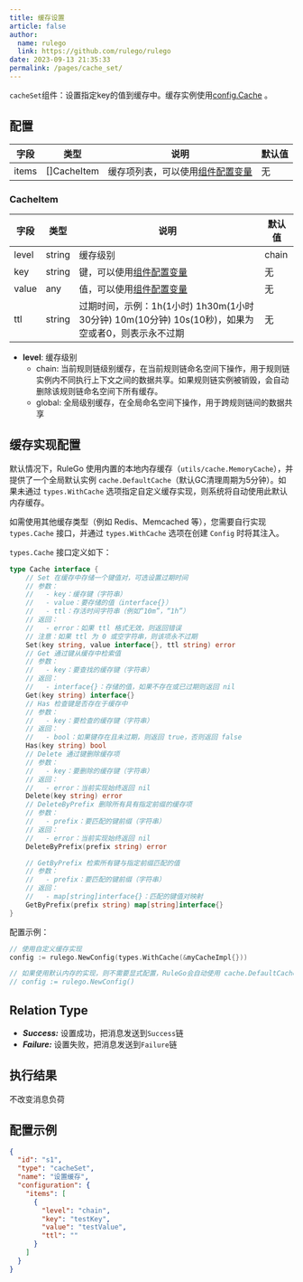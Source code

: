 ```yaml
---
title: 缓存设置
article: false
author: 
  name: rulego
  link: https://github.com/rulego/rulego
date: 2023-09-13 21:35:33
permalink: /pages/cache_set/
---
```


`cacheSet`组件：设置指定key的值到缓存中。缓存实例使用[config.Cache](/pages/d59341/#cache) 。

## 配置

| 字段    | 类型          | 说明                                 | 默认值   |
|-------|-------------|------------------------------------|-------|
| items | []CacheItem | 缓存项列表，可以使用[组件配置变量](/pages/baa05c/) | 无     |

### CacheItem
| 字段    | 类型     | 说明                                                                | 默认值   |
|-------|--------|-------------------------------------------------------------------|-------|
| level | string | 缓存级别                                                              | chain |
| key   | string | 键，可以使用[组件配置变量](/pages/baa05c/)                                    | 无     |
| value | any    | 值，可以使用[组件配置变量](/pages/baa05c/)                                    | 无     |
| ttl   | string | 过期时间，示例：1h(1小时) 1h30m(1小时30分钟) 10m(10分钟) 10s(10秒)，如果为空或者0，则表示永不过期 | 无     |

- **level**: 缓存级别
  - chain: 当前规则链级别缓存，在当前规则链命名空间下操作，用于规则链实例内不同执行上下文之间的数据共享。如果规则链实例被销毁，会自动删除该规则链命名空间下所有缓存。
  - global: 全局级别缓存，在全局命名空间下操作，用于跨规则链间的数据共享

## 缓存实现配置

默认情况下，RuleGo 使用内置的本地内存缓存（`utils/cache.MemoryCache`），并提供了一个全局默认实例 `cache.DefaultCache`（默认GC清理周期为5分钟）。如果未通过 `types.WithCache` 选项指定自定义缓存实现，则系统将自动使用此默认内存缓存。

如需使用其他缓存类型（例如 Redis、Memcached 等），您需要自行实现 `types.Cache` 接口，并通过 `types.WithCache` 选项在创建 `Config` 时将其注入。

`types.Cache` 接口定义如下：

```go
type Cache interface {  
	// Set 在缓存中存储一个键值对，可选设置过期时间  
	// 参数：  
	//   - key：缓存键（字符串）  
	//   - value：要存储的值（interface{}）  
	//   - ttl：存活时间字符串（例如“10m”，“1h”）  
	// 返回：  
	//   - error：如果 ttl 格式无效，则返回错误  
	// 注意：如果 ttl 为 0 或空字符串，则该项永不过期  
	Set(key string, value interface{}, ttl string) error  
	// Get 通过键从缓存中检索值  
	// 参数：  
	//   - key：要查找的缓存键（字符串）  
	// 返回：  
	//   - interface{}：存储的值，如果不存在或已过期则返回 nil  
	Get(key string) interface{}  
	// Has 检查键是否存在于缓存中  
	// 参数：  
	//   - key：要检查的缓存键（字符串）  
	// 返回：  
	//   - bool：如果键存在且未过期，则返回 true，否则返回 false  
	Has(key string) bool  
	// Delete 通过键删除缓存项  
	// 参数：  
	//   - key：要删除的缓存键（字符串）  
	// 返回：  
	//   - error：当前实现始终返回 nil  
	Delete(key string) error  
	// DeleteByPrefix 删除所有具有指定前缀的缓存项  
	// 参数：  
	//   - prefix：要匹配的键前缀（字符串）  
	// 返回：  
	//   - error：当前实现始终返回 nil  
	DeleteByPrefix(prefix string) error  

	// GetByPrefix 检索所有键与指定前缀匹配的值  
	// 参数：  
	//   - prefix：要匹配的键前缀（字符串）  
	// 返回：  
	//   - map[string]interface{}：匹配的键值对映射  
	GetByPrefix(prefix string) map[string]interface{}  
}
```

配置示例：

```go
// 使用自定义缓存实现
config := rulego.NewConfig(types.WithCache(&myCacheImpl{}))

// 如果使用默认内存的实现，则不需要显式配置，RuleGo会自动使用 cache.DefaultCache
// config := rulego.NewConfig()
```

## Relation Type

- ***Success:*** 设置成功，把消息发送到`Success`链
- ***Failure:*** 设置失败，把消息发送到`Failure`链

## 执行结果

不改变消息负荷

## 配置示例

```json
{
  "id": "s1",
  "type": "cacheSet",
  "name": "设置缓存",
  "configuration": {
    "items": [
      {
        "level": "chain",
        "key": "testKey",
        "value": "testValue",
        "ttl": ""
      }
    ]
  }
}
```
